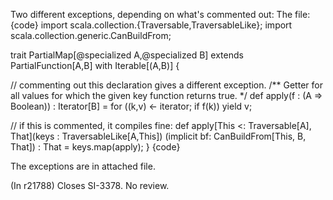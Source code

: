 Two different exceptions, depending on what's commented out:
The file:
{code}
import scala.collection.{Traversable,TraversableLike};
import scala.collection.generic.CanBuildFrom;

trait PartialMap[@specialized A,@specialized B]
extends PartialFunction[A,B] with Iterable[(A,B)] {

   // commenting out this declaration gives a different exception.
  /** Getter for all values for which the given key function returns true. */
  def apply(f : (A => Boolean)) : Iterator[B] =
    for ((k,v) <- iterator; if f(k)) yield v;

  // if this is commented, it compiles fine:
  def apply[This <: Traversable[A], That](keys : TraversableLike[A,This])
  (implicit bf: CanBuildFrom[This, B, That]) : That = keys.map(apply);
}
{code}

The exceptions are in attached file.

(In r21788) Closes SI-3378. No review.

